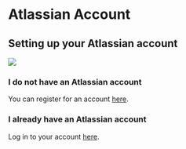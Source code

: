 # Atlassian Account

## Setting up your Atlassian account

![](../../../../../.gitbook/assets/bitbucket-signup.png)

### I do not have an Atlassian account

You can register for an account [here](https://id.atlassian.com/signup?application=bitbucket&continue=https%3A//bitbucket.org/account/signin/%3Foptintocst%3D1%26next%3D/%3Faidsignup%3D1).

### I already have an Atlassian account

Log in to your account [here](https://id.atlassian.com/login?application=bitbucket&continue=https%3A//bitbucket.org/account/signin/%3Foptintocst%3D1%26next%3D/%3Faidsignup%3D1).

